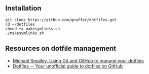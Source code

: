 ## Installation
```
git clone https://github.com/gnuffer/dotfiles.git
cd ~/dotfiles
chmod +x makesymlinks.sh
./makesymlinks.sh
```
## Resources on dotfile management
* [Michael Smalley, Using Git and GitHub to manage your dotfiles](http://blog.smalleycreative.com/tutorials/using-git-and-github-to-manage-your-dotfiles/)
* [Dotfiles -- Your unofficial guide to dotfiles on GitHub](https://dotfiles.github.io/)
